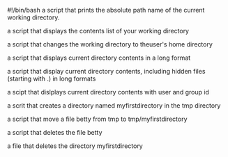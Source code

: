#!/bin/bash
a script that prints the absolute path name of the current working directory.

a script that displays the contents list of your working directory

a script that changes the working directory to theuser's home directory

a script that displays current directory contents in a long format


a script that display current directory contents, including hidden files (starting with .) in long formats


a scipt that dislplays current directory contents with user and group id

a scrit that creates a directory named myfirstdirectory in the tmp directory

a script that move a file betty from tmp to tmp/myfirstdirectory

a script that deletes the file betty

a file that deletes the directory myfirstdirectory

